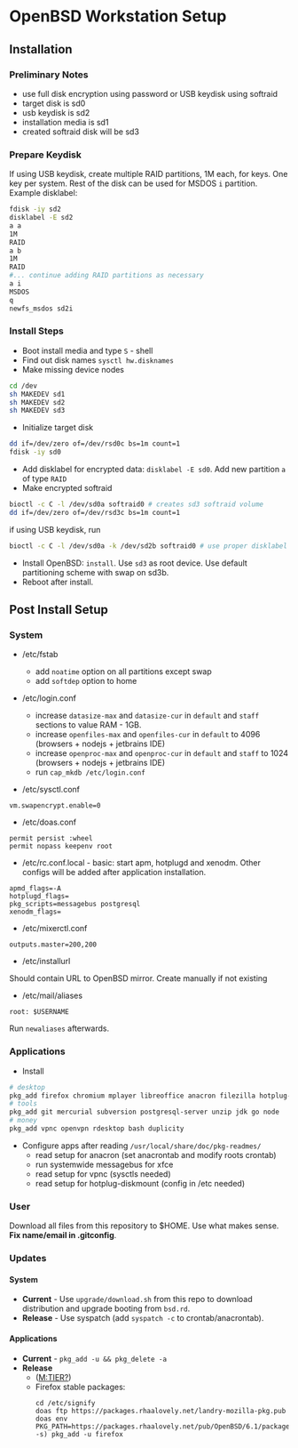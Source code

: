 # OpenBSD Workstation Setup

## Installation

### Preliminary Notes

* use full disk encryption using password or USB keydisk using softraid
* target disk is sd0
* usb keydisk is sd2
* installation media is sd1
* created softraid disk will be sd3

### Prepare Keydisk

If using USB keydisk, create multiple RAID partitions, 1M each, for keys. One key per system. Rest of the disk can be used for MSDOS
 `i` partition. Example disklabel:

```sh
fdisk -iy sd2
disklabel -E sd2
a a
1M
RAID
a b
1M
RAID
#... continue adding RAID partitions as necessary
a i
MSDOS
q
newfs_msdos sd2i
```

### Install Steps

* Boot install media and type `S` - shell
* Find out disk names `sysctl hw.disknames`
* Make missing device nodes

```sh
cd /dev
sh MAKEDEV sd1
sh MAKEDEV sd2
sh MAKEDEV sd3
```

* Initialize target disk

```sh
dd if=/dev/zero of=/dev/rsd0c bs=1m count=1
fdisk -iy sd0
```

* Add disklabel for encrypted data: `disklabel -E sd0`. Add new partition `a` of type `RAID`
* Make encrypted softraid

```sh
bioctl -c C -l /dev/sd0a softraid0 # creates sd3 softraid volume
dd if=/dev/zero of=/dev/rsd3c bs=1m count=1
```

if using USB keydisk, run

```sh
bioctl -c C -l /dev/sd0a -k /dev/sd2b softraid0 # use proper disklabel from sd2
```

* Install OpenBSD: `install`. Use `sd3` as root device. Use default partitioning scheme with swap on sd3b.
* Reboot after install.

## Post Install Setup

### System

* /etc/fstab
  * add `noatime` option on all partitions except swap
  * add `softdep` option to home
* /etc/login.conf
  * increase `datasize-max` and `datasize-cur` in `default` and `staff` sections to value RAM - 1GB.
  * increase `openfiles-max` and `openfiles-cur` in `default` to 4096 (browsers + nodejs + jetbrains IDE)
  * increase `openproc-max` and `openproc-cur` in `default` and `staff` to 1024 (browsers + nodejs + jetbrains IDE)
  * run `cap_mkdb /etc/login.conf`

* /etc/sysctl.conf

```
vm.swapencrypt.enable=0
```

* /etc/doas.conf

```
permit persist :wheel
permit nopass keepenv root
```

* /etc/rc.conf.local - basic: start apm, hotplugd and xenodm. Other configs will be added after application installation.

```
apmd_flags=-A
hotplugd_flags=
pkg_scripts=messagebus postgresql
xenodm_flags=
```

* /etc/mixerctl.conf

```
outputs.master=200,200
```

* /etc/installurl

Should contain URL to OpenBSD mirror. Create manually if not existing

* /etc/mail/aliases

```
root: $USERNAME
```

Run `newaliases` afterwards.

### Applications

* Install

```sh
# desktop
pkg_add firefox chromium mplayer libreoffice anacron filezilla hotplug-diskmount ubuntu-fonts gvfs-smb consolekit2 xfce xfce-extras gimp inkscape shotwell
# tools
pkg_add git mercurial subversion postgresql-server unzip jdk go node
# money
pkg_add vpnc openvpn rdesktop bash duplicity
```

* Configure apps after reading `/usr/local/share/doc/pkg-readmes/`
  * read setup for anacron (set anacrontab and modify roots crontab)
  * run systemwide messagebus for xfce
  * read setup for vpnc (sysctls needed)
  * read setup for hotplug-diskmount (config in /etc needed)

### User

Download all files from this repository to $HOME. Use what makes sense.
**Fix name/email in .gitconfig**.

### Updates

#### System

* **Current** - Use `upgrade/download.sh` from this repo to download distribution and upgrade booting from `bsd.rd`.
* **Release** - Use syspatch (add `syspatch -c` to crontab/anacrontab).

#### Applications

* **Current** - `pkg_add -u && pkg_delete -a`
* **Release**
  * ([M:TIER?](https://stable.mtier.org/))
  * Firefox stable packages: 
    ```
    cd /etc/signify
    doas ftp https://packages.rhaalovely.net/landry-mozilla-pkg.pub
    doas env PKG_PATH=https://packages.rhaalovely.net/pub/OpenBSD/6.1/packages/$(arch -s) pkg_add -u firefox
    ```
